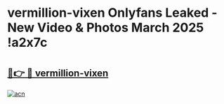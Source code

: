 # vermillion-vixen Onlyfans Leaked - New Video & Photos March 2025 !a2x7c

# <h2><a href="https://9ks4ym.iuczelnia.edu.pl?title=vermillion-vixen&ref=a2x7c">🔗👉 🔴 vermillion-vixen</a></h2>

[![acn](https://github.com/user-attachments/assets/0f9c940e-d8b0-45ae-aac7-cd30a18b3e1c)](https://9ks4ym.iuczelnia.edu.pl?title=vermillion-vixen&ref=a2x7c)

